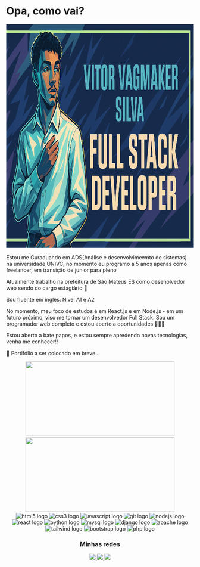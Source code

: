 

<h1 align="left">Opa, como vai?</h1>

<img width="auto" height="600px" src="banner.png" />

Estou me Guraduando em ADS(Análise e desenvolvimewnto de sistemas) na universidade UNIVC, no momento eu programo a 5 anos apenas como freelancer, em transição de junior para pleno

Atualmente trabalho na prefeitura de São Mateus ES como desenolvedor web sendo do cargo estagiário 🔧

Sou fluente em inglês: Nível A1 e A2 

No momento, meu foco de estudos é em React.js e em Node.js - em um futuro próximo, viso me tornar um desenvolvedor Full Stack.
Sou um programador web completo e estou aberto a oportunidades 🙋🏾‍♂️

Estou aberto a bate papos, e estou sempre apredendo novas tecnologias, venha me conhecer!!

📌 Portifólio a ser colocado em breve...

<div align="center">

 <div>
   <img height="200px" width="400px" src="https://github-readme-stats.vercel.app/api?username=Vitorprogrammerjunior&show_icons=true&include_all_commits=true&count_private=true&hide_border=true&title_color=66cc00&icon_color=66cc00&text_color=c9d1d9&bg_color=0d1117"/>
   <img height="200px" width="400px" src="https://github-readme-stats.vercel.app/api/top-langs/?username=Vitorprogrammerjunior&layout=compact&langs_count=7&hide_border=true&title_color=fff&icon_color=66cc00&text_color=fff&bg_color=0d1117"/>
 </div>
 
 <img src="https://cdn.jsdelivr.net/gh/devicons/devicon/icons/html5/html5-original.svg" height="40" width="52" alt="html5 logo" />
 <img src="https://cdn.jsdelivr.net/gh/devicons/devicon/icons/css3/css3-original.svg" height="40" width="52" alt="css3 logo" />
 <img src="https://cdn.jsdelivr.net/gh/devicons/devicon/icons/javascript/javascript-original.svg" height="40" width="52" alt="javascript logo" />
 <img src="https://cdn.jsdelivr.net/gh/devicons/devicon/icons/git/git-original.svg" height="40" width="52" alt="git logo" />
 <img src="https://cdn.jsdelivr.net/gh/devicons/devicon/icons/nodejs/nodejs-original.svg" height="40" width="52" alt="nodejs logo"  />
 <img src="https://cdn.jsdelivr.net/gh/devicons/devicon/icons/react/react-original-wordmark.svg" height="40" width="52" alt="react logo" />
 <img src="https://cdn.jsdelivr.net/gh/devicons/devicon@latest/icons/python/python-original.svg" height="40" width="52" alt="python logo" />
 <img src="https://cdn.jsdelivr.net/gh/devicons/devicon@latest/icons/mysql/mysql-original-wordmark.svg" height="40" width="52" alt="mysql logo" />
 <img src="https://cdn.jsdelivr.net/gh/devicons/devicon@latest/icons/django/django-plain.svg" height="40" width="52" alt="django logo" />
 <img src="https://cdn.jsdelivr.net/gh/devicons/devicon@latest/icons/apache/apache-original.svg" height="40" width="52" alt="apache logo" />
 <img src="https://cdn.jsdelivr.net/gh/devicons/devicon@latest/icons/tailwindcss/tailwindcss-original.svg" height="40" width="52" alt="tailwind logo" />
 <img src="https://cdn.jsdelivr.net/gh/devicons/devicon@latest/icons/bootstrap/bootstrap-original-wordmark.svg" height="40" width="52" alt="bootstrap logo" />
 <img src="https://cdn.jsdelivr.net/gh/devicons/devicon@latest/icons/php/php-original.svg" height="40" width="52" alt="php logo" />



 ### Minhas redes
 
 <a href="https://www.linkedin.com/in/vitor-vagmaker-silva-133b5b307/">
   <img src="https://img.shields.io/badge/LinkedIn-0077B5?style=for-the-badge&logo=linkedin&logoColor=white" />
 </a>
 <!--
 <a href="https://lucyanovidio.vercel.app">
   <img src="https://img.shields.io/badge/website-000000?style=for-the-badge&logo=About.me&logoColor=white" />
 </a>-->
 <a href="https://www.instagram.com/vitor_vagmaker/">
   <img src="https://img.shields.io/badge/Instagram-E4405F?style=for-the-badge&logo=instagram&logoColor=white" />
 </a>

 <a href="https://api.whatsapp.com/send?phone=5527995179542&text=E%20aí!%20Vim%20do%20teu%20Github.%20Bora%20bater%20um%20papo?" target="blank">
   <img src="https://img.shields.io/badge/WhatsApp-25D366?style=for-the-badge&logo=whatsapp&logoColor=white" />
 </a>
 <!--
 <a href="https://discord.com/users/803410251427872779">
   <img src="https://img.shields.io/badge/Discord-7289DA?style=for-the-badge&logo=discord&logoColor=white" />
 </a>-->
 
</div>
